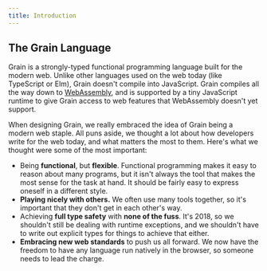 ```yaml
---
title: Introduction
---
```


## The Grain Language

Grain is a strongly-typed functional programming language built for the modern web. Unlike other languages used on the web today (like TypeScript or Elm), Grain doesn't compile into JavaScript. Grain compiles all the way down to [WebAssembly](http://webassembly.org/), and is supported by a tiny JavaScript runtime to give Grain access to web features that WebAssembly doesn't yet support.

When designing Grain, we really embraced the idea of Grain being a modern web staple. All puns aside, we thought a lot about how developers write for the web today, and what matters the most to them. Here's what we thought were some of the most important:

* Being __functional__, but __flexible__. Functional programming makes it easy to reason about many programs, but it isn't always the tool that makes the most sense for the task at hand. It should be fairly easy to express oneself in a different style.
* __Playing nicely with others.__ We often use many tools together, so it's important that they don't get in each other's way.
* Achieving __full type safety__ with __none of the fuss__. It's 2018, so we shouldn't still be dealing with runtime exceptions, and we shouldn't have to write out explicit types for things to achieve that either.
* __Embracing new web standards__ to push us all forward. We now have the freedom to have any language run natively in the browser, so someone needs to lead the charge.
